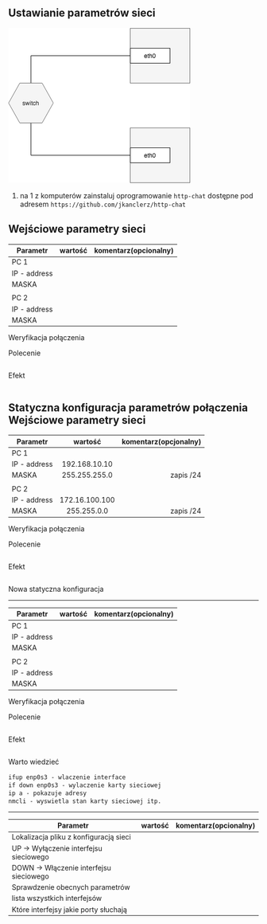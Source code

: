Ustawianie parametrów sieci
---------------------------

![alt text][network]

[network]: ./network.png "Logo Title Text 2"

1. na 1 z komputerów zainstaluj oprogramowanie ``http-chat`` dostępne pod adresem ``https://github.com/jkanclerz/http-chat``

Wejściowe parametry sieci
-------------------------
| Parametr | wartość | komentarz(opcionalny) |
| ------------- |:-------------:| -----:|
|   PC 1 |  
| IP - address  | | |
| MASKA  | | |
|   |  | |
| PC 2  |  | |
| IP - address  | | |
| MASKA  | | |

Weryfikacja połączenia

Polecenie
```
```

Efekt
```
```

Statyczna konfiguracja parametrów połączenia
Wejściowe parametry sieci
-------------------------
| Parametr | wartość | komentarz(opcjonalny) |
| ------------- |:-------------:| -----:|
|   PC 1 |  
| IP - address  | 192.168.10.10 | |
| MASKA  | 255.255.255.0 | zapis /24 |
|   |  | |
| PC 2  |  | |
| IP - address  | 172.16.100.100 | |
| MASKA  | 255.255.0.0 | zapis /24 |

Weryfikacja połączenia

Polecenie
```
```

Efekt
```
```

Nowa statyczna konfiguracja 

-------------------------
| Parametr | wartość | komentarz(opcionalny) |
| ------------- |:-------------:| -----:|
|   PC 1 |  
| IP - address  |  | |
| MASKA  |  | |
|   |  | |
| PC 2  |  | |
| IP - address  |  | |
| MASKA  |  | |

Weryfikacja połączenia

Polecenie
```
```

Efekt
```
```

Warto wiedzieć
```
ifup enp0s3 - wlaczenie interface
if down enp0s3 - wylaczenie karty sieciowej
ip a - pokazuje adresy
nmcli - wyswietla stan karty sieciowej itp.
```

-------------------------
| Parametr | wartość | komentarz(opcionalny) |
| ------------- |:-------------:| -----:|
| Lokalizacja pliku z konfiguracją sieci| | |
| UP -> Wyłączenie interfejsu sieciowego| | |
| DOWN -> Włączenie interfejsu sieciowego| | |
| Sprawdzenie obecnych parametrów | | |
| lista wszystkich interfejsów | | |
| Które interfejsy jakie porty słuchają | | |

